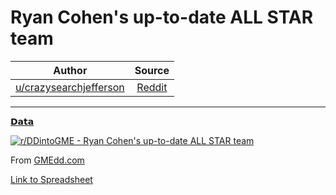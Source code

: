 Ryan Cohen's up-to-date ALL STAR team
=====================================

| Author       | Source       | 
| :-------------: |:-------------:|
|  [u/crazysearchjefferson](https://www.reddit.com/user/crazysearchjefferson/) | [Reddit](https://www.reddit.com/r/DDintoGME/comments/nku3ty/ryan_cohens_uptodate_all_star_team/) | 

---

[𝗗𝗮𝘁𝗮](https://www.reddit.com/r/DDintoGME/search?q=flair_name%3A%22%F0%9D%97%97%F0%9D%97%AE%F0%9D%98%81%F0%9D%97%AE%22&restrict_sr=1)

[![r/DDintoGME - Ryan Cohen's up-to-date ALL STAR team](https://preview.redd.it/y4r7cuned8171.jpg?width=981&format=pjpg&auto=webp&s=33c4388561d4f7a4a0a18b5d0add06aba9f43250)](https://preview.redd.it/y4r7cuned8171.jpg?width=981&format=pjpg&auto=webp&s=33c4388561d4f7a4a0a18b5d0add06aba9f43250)

From [GMEdd.com](https://gmedd.com/)

[Link to Spreadsheet](https://onedrive.live.com/View.aspx?resid=D645EE2EDB0B6!2165&authkey=!ACYyRMIG2MvPQmE)
